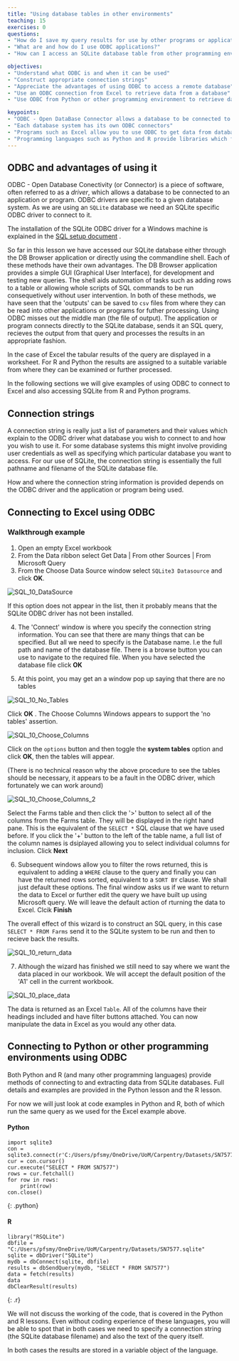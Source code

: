```yaml
---
title: "Using database tables in other environments"
teaching: 15
exercises: 0
questions:
- "How do I save my query results for use by other programs or applications?"
- "What are and how do I use ODBC applications?"
- "How can I access an SQLite database table from other programming environments?"

objectives:
- "Understand what ODBC is and when it can be used"
- "Construct appropriate connection strings"
- "Appreciate the advantages of using ODBC to access a remote database"
- "Use an ODBC connection from Excel to retrieve data from a database"
- "Use ODBC from Python or other programming environment to retrieve data from a database"

keypoints:
- "ODBC - Open DataBase Connector allows a database to be connected to a program or application"
- "Each database system has its own ODBC connectors"
- "Programs such as Excel allow you to use ODBC to get data from databases"
- "Programming languages such as Python and R provide libraries which facilitate ODBC connections"
---
```


## ODBC and advantages of using it

ODBC  - Open Database Conectivity (or Connector) is a piece of software, often referred to as a *driver*, which allows a database to be connected to an application or program. ODBC drivers are specific to a given database system. As we are using an `SQLite` database we need an SQLite specific ODBC driver to connect to it.

The installation of the SQLite ODBC driver for a Windows machine is explained in the [SQL setup document](../setup.md ) . 

So far in this lesson we have accessed our SQLite database either through the DB Browser application or directly using the commandline shell. Each of these methods have their own advantages. The DB Browser application provides a simple GUI (Graphical User Interface), for development and testing new queries. The shell aids automation of tasks such as adding rows to a table or allowing whole scripts of SQL commands to be run consequetively without user intervention. In both of these methods, we have seen that the 'outputs' can be saved to `csv` files from where they can be read into other applications or programs for futher processing. Using ODBC misses out the middle man (the file of output). The application or program connects directly to the SQLite database, sends it an SQL query, recieves the output from that query and processes the results in an appropriate fashion.

In the case of Excel the tabular results of the query are displayed in a worksheet. For R and Python the results are assigned to a suitable variable from where they can be examined or further processed.

In the following sections we will give examples of using ODBC to connect to Excel and also accessing SQLite from R and Python programs.




## Connection strings

A connection string is really just a list of parameters and their values which explain to the ODBC driver what database you wish to connect to and how you wish to use it. For some database systems this might involve providing user credentials as well as specifying which particular database you want to access. For our use of SQLite, the connection string is essentially the full pathname and filename of the SQLite database file.

How and where the connection string information is provided depends on the ODBC driver and the application or program being used.

##  Connecting to Excel using ODBC

### Walkthrough example

1. Open an empty Excel workbook
2. From the Data ribbon select Get Data | From other Sources | From Microsoft Query
3. From the Choose Data Source window select `SQLite3 Datasource` and click **OK**.

  ![SQL_10_DataSource](../fig/SQL_10_DataSource.png)
  
  If this option does not appear in the list, then it probably means that the SQLite ODBC driver has not  been installed.
  
4. The 'Connect' window is where you specify the connection string information. You can see that there are many things that can be specified. 
But all we need to specify is the Database name. I.e the full path and name of the database file. 
There is a browse button you can use to navigate to the required file. When you have selected the database file click **OK**
  
5. At this point, you may get an a window pop up saying that there are no tables

![SQL_10_No_Tables](../fig/SQL_10_No_Tables.png)

Click **OK** . The Choose Columns Windows appears to support the 'no tables' assertion.

![SQL_10_Choose_Columns](../fig/SQL_10_Choose_Columns.png)

Click on the `options` button and then toggle the **system tables** option and click **OK**, then the tables will appear.

(There is no technical reason why the above procedure to see the tables should be necessary, it appears to be a fault in the ODBC driver, which fortunately we can work around)

![SQL_10_Choose_Columns_2](../fig/SQL_10_Choose_Columns_2.png)

Select the Farms table and then click the '>' button to select all of the columns from the Farms table. 
They will be displayed in the right hand pane. This is the equivalent of the `SELECT *` SQL clause that we have used before.
If you click the '+' button to the left of the table name, a full list of the column names is dsiplayed allowing you to select individual columns for inclusion. Click **Next**

6. Subsequent windows allow you to filter the rows returned, this is equivalent to adding a `WHERE` clause to the query and finally you can have the returned rows sorted, equivalent to a `SORT BY` clause. We shall just default these options. The final window asks us if we want to return the data to Excel or further edit the query we have built up using Microsoft query. We will leave the default action of rturning the data to Excel. Clcik **Finish**

The overall effect of this wizard is to construct an SQL query, in this case `SELECT * FROM Farms` send it to the SQLite system to be run and then to recieve back the results.

![SQL_10_return_data](../fig/SQL_10_return_data.png)

7. Although the wizard has finished we still need to say where we want the data placed in our workbook. We will accept the default position of the 'A1' cell in the current workbook.

![SQL_10_place_data](../fig/SQL_10_place_data.png)

The data is returned as an Excel `Table`. All of the columns have their headings included and have filter buttons attached. 
You can now manipulate the data in Excel as you would any other data.


## Connecting to Python or other programming environments using ODBC

Both Python and R (and many other programming languages) provide methods of connecting to and extracting data from SQLite databases. 
Full details and examples are provided in the Python lesson and the R lesson. 

For now we will just look at code examples in Python and R, both of which run the same query as we used for the Excel example above.

#### Python

~~~
import sqlite3
con = sqlite3.connect(r'C:/Users/pfsmy/OneDrive/UoM/Carpentry/Datasets/SN7577.sqlite')
cur = con.cursor()
cur.execute("SELECT * FROM SN7577")
rows = cur.fetchall()
for row in rows:
    print(row)
con.close()
~~~
{: .python}

#### R

~~~
library("RSQLite")
dbfile = "C:/Users/pfsmy/OneDrive/UoM/Carpentry/Datasets/SN7577.sqlite"
sqlite = dbDriver("SQLite")
mydb = dbConnect(sqlite, dbfile)
results = dbSendQuery(mydb, "SELECT * FROM SN7577")
data = fetch(results)
data
dbClearResult(results)
~~~
{: .r}

We will not discuss the working of the code, that is covered in the Python and R lessons. 
Even without coding experience of these languages, you will be able to spot that in both cases we need to specify a connection string (the SQLite database filename) and also the text of the query itself. 

In both cases the results are stored in a variable object of the language. 
